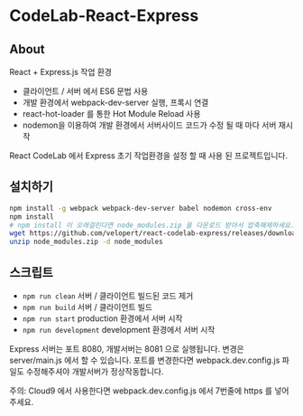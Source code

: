 # CodeLab-React-Express

## About

React + Express.js 작업 환경
- 클라이언트 / 서버 에서 ES6 문법 사용
- 개발 환경에서 webpack-dev-server 실행, 프록시 연결
- react-hot-loader 를 통한 Hot Module Reload 사용
- nodemon을 이용하여 개발 환경에서 서버사이드 코드가 수정 될 때 마다 서버 재시작

React CodeLab 에서 Express 초기 작업환경을 설정 할 때 사용 된 프로젝트입니다.


## 설치하기

```sh
npm install -g webpack webpack-dev-server babel nodemon cross-env
npm install
# npm install 이 오래걸린다면 node_modules.zip 을 다운로드 받아서 압축해제하세요.
wget https://github.com/velopert/react-codelab-express/releases/download/1.0/node_modules.zip
unzip node_modules.zip -d node_modules
```

## 스크립트

- `npm run clean` 서버 / 클라이언트 빌드된 코드 제거
- `npm run build` 서버 / 클라이언트 빌드
- `npm run start` production 환경에서 서버 시작
- `npm run development` development 환경에서 서버 시작

Express 서버는 포트 8080, 개발서버는 8081 으로 실행됩니다. 변경은 server/main.js 에서 할 수 있습니다.
포트를 변경한다면 webpack.dev.config.js 파일도 수정해주셔야 개발서버가 정상작동합니다.

주의: Cloud9 에서 사용한다면 webpack.dev.config.js 에서 7번줄에 https 를 넣어주세요.